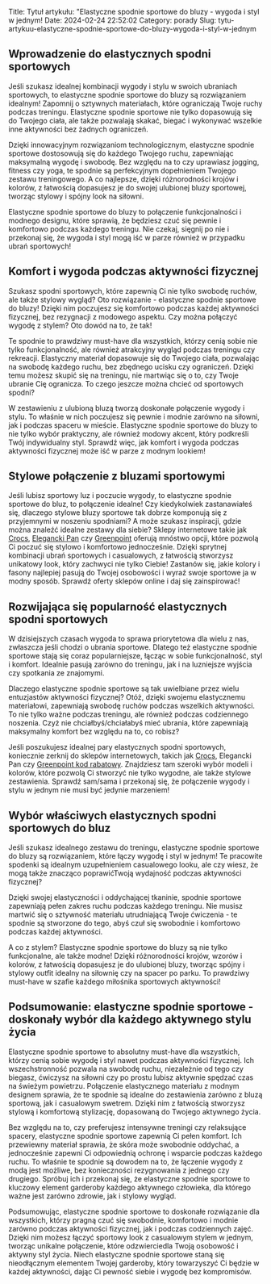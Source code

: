 Title: Tytuł artykułu: &quot;Elastyczne spodnie sportowe do bluzy - wygoda i styl w jednym!
Date: 2024-02-24 22:52:02
Category: porady
Slug: tytu-artykuu-elastyczne-spodnie-sportowe-do-bluzy-wygoda-i-styl-w-jednym

## Wprowadzenie do elastycznych spodni sportowych

Jeśli szukasz idealnej kombinacji wygody i stylu w swoich ubraniach sportowych, to elastyczne spodnie sportowe do bluzy są rozwiązaniem idealnym! Zapomnij o sztywnych materiałach, które ograniczają Twoje ruchy podczas treningu. Elastyczne spodnie sportowe nie tylko dopasowują się do Twojego ciała, ale także pozwalają skakać, biegać i wykonywać wszelkie inne aktywności bez żadnych ograniczeń.

Dzięki innowacyjnym rozwiązaniom technologicznym, elastyczne spodnie sportowe dostosowują się do każdego Twojego ruchu, zapewniając maksymalną wygodę i swobodę. Bez względu na to czy uprawiasz jogging, fitness czy yoga, te spodnie są perfekcyjnym dopełnieniem Twojego zestawu treningowego. A co najlepsze, dzięki różnorodności krojów i kolorów, z łatwością dopasujesz je do swojej ulubionej bluzy sportowej, tworząc stylowy i spójny look na siłowni.

Elastyczne spodnie sportowe do bluzy to połączenie funkcjonalności i modnego designu, które sprawią, że będziesz czuć się pewnie i komfortowo podczas każdego treningu. Nie czekaj, sięgnij po nie i przekonaj się, że wygoda i styl mogą iść w parze również w przypadku ubrań sportowych!


## Komfort i wygoda podczas aktywności fizycznej

Szukasz spodni sportowych, które zapewnią Ci nie tylko swobodę ruchów, ale także stylowy wygląd? Oto rozwiązanie - elastyczne spodnie sportowe do bluzy! Dzięki nim poczujesz się komfortowo podczas każdej aktywności fizycznej, bez rezygnacji z modowego aspektu. Czy można połączyć wygodę z stylem? Oto dowód na to, że tak!

Te spodnie to prawdziwy must-have dla wszystkich, którzy cenią sobie nie tylko funkcjonalność, ale również atrakcyjny wygląd podczas treningu czy rekreacji. Elastyczny materiał dopasowuje się do Twojego ciała, pozwalając na swobodę każdego ruchu, bez zbędnego ucisku czy ograniczeń. Dzięki temu możesz skupić się na treningu, nie martwiąc się o to, czy Twoje ubranie Cię ogranicza. To czego jeszcze można chcieć od sportowych spodni?

W zestawieniu z ulubioną bluzą tworzą doskonałe połączenie wygody i stylu. To właśnie w nich poczujesz się pewnie i modnie zarówno na siłowni, jak i podczas spaceru w mieście. Elastyczne spodnie sportowe do bluzy to nie tylko wybór praktyczny, ale również modowy akcent, który podkreśli Twój indywidualny styl. Sprawdź więc, jak komfort i wygoda podczas aktywności fizycznej może iść w parze z modnym lookiem!


## Stylowe połączenie z bluzami sportowymi

Jeśli lubisz sportowy luz i poczucie wygody, to elastyczne spodnie sportowe do bluz, to połączenie idealne! Czy kiedykolwiek zastanawiałeś się, dlaczego stylowe bluzy sportowe tak dobrze komponują się z przyjemnymi w noszeniu spodniami? A może szukasz inspiracji, gdzie można znaleźć idealne zestawy dla siebie? Sklepy internetowe takie jak [Crocs](https://design-onweb.nl/najnowsze-trendy-w-botkach-na-jesien-2021-jak-wybrac-idealna-pare-dla-siebie), [Elegancki Pan](https://pegzmassagepedicuresalon.nl/najgoretszy-trend-kolorowej-mody-wiosennej-pastelowe-sukienki-na-kazda-okazje) czy [Greenpoint](https://pegzmassagepedicuresalon.nl/jak-wykorzystac-minimalistyczna-sukienke-wiosenna-na-co-dzien) oferują mnóstwo opcji, które pozwolą Ci poczuć się stylowo i komfortowo jednocześnie. Dzięki sprytnej kombinacji ubrań sportowych i casualowych, z łatwością stworzysz unikatowy look, który zachwyci nie tylko Ciebie! Zastanów się, jakie kolory i fasony najlepiej pasują do Twojej osobowości i wyraź swoje sportowe ja w modny sposób. Sprawdź oferty sklepów online i daj się zainspirować!


## Rozwijająca się popularność elastycznych spodni sportowych

W dzisiejszych czasach wygoda to sprawa priorytetowa dla wielu z nas, zwłaszcza jeśli chodzi o ubrania sportowe. Dlatego też elastyczne spodnie sportowe stają się coraz popularniejsze, łącząc w sobie funkcjonalność, styl i komfort. Idealnie pasują zarówno do treningu, jak i na luzniejsze wyjścia czy spotkania ze znajomymi. 

Dlaczego elastyczne spodnie sportowe są tak uwielbiane przez wielu entuzjastów aktywności fizycznej? Otóż, dzięki swojemu elastycznemu materiałowi, zapewniają swobodę ruchów podczas wszelkich aktywności. To nie tylko ważne podczas treningu, ale również podczas codziennego noszenia. Czyż nie chciałbyś/chciałabyś mieć ubrania, które zapewniają maksymalny komfort bez względu na to, co robisz?

Jeśli poszukujesz idealnej pary elastycznych spodni sportowych, koniecznie zerknij do sklepów internetowych, takich jak [Crocs](https://design-onweb.nl/luksusowe-mokasyny-eleganckie-buty-na-wiosne-dla-mezczyzn), Elegancki Pan czy [Greenpoint kod rabatowy](https://design-onweb.nl/czarna-bluza-z-kapturem-jako-must-have-w-streetwearowej-garderobie). Znajdziesz tam szeroki wybór modeli i kolorów, które pozwolą Ci stworzyć nie tylko wygodne, ale także stylowe zestawienia. Sprawdź sam/sama i przekonaj się, że połączenie wygody i stylu w jednym nie musi być jedynie marzeniem!


## Wybór właściwych elastycznych spodni sportowych do bluz

Jeśli szukasz idealnego zestawu do treningu, elastyczne spodnie sportowe do bluzy są rozwiązaniem, które łączy wygodę i styl w jednym! Te pracowite spodenki są idealnym uzupełnieniem casualowego looku, ale czy wiesz, że mogą także znacząco poprawićTwoją wydajność podczas aktywności fizycznej?

Dzięki swojej elastyczności i oddychającej tkaninie, spodnie sportowe zapewniają pełen zakres ruchu podczas każdego treningu. Nie musisz martwić się o sztywność materiału utrudniającą Twoje ćwiczenia - te spodnie są stworzone do tego, abyś czuł się swobodnie i komfortowo podczas każdej aktywności.

A co z stylem? Elastyczne spodnie sportowe do bluzy są nie tylko funkcjonalne, ale także modne! Dzięki różnorodności krojów, wzorów i kolorów, z łatwością dopasujesz je do ulubionej bluzy, tworząc spójny i stylowy outfit idealny na siłownię czy na spacer po parku. To prawdziwy must-have w szafie każdego miłośnika sportowych aktywności!


## Podsumowanie: elastyczne spodnie sportowe - doskonały wybór dla każdego aktywnego stylu życia

Elastyczne spodnie sportowe to absolutny must-have dla wszystkich, którzy cenią sobie wygodę i styl nawet podczas aktywności fizycznej. Ich wszechstronność pozwala na swobodę ruchu, niezależnie od tego czy biegasz, ćwiczysz na siłowni czy po prostu lubisz aktywnie spędzać czas na świeżym powietrzu. Połączenie elastycznego materiału z modnym designem sprawia, że te spodnie są idealne do zestawienia zarówno z bluzą sportową, jak i casualowym swetrem. Dzięki nim z łatwością stworzysz stylową i komfortową stylizację, dopasowaną do Twojego aktywnego życia. 

Bez względu na to, czy preferujesz intensywne treningi czy relaksujące spacery, elastyczne spodnie sportowe zapewnią Ci pełen komfort. Ich przewiewny materiał sprawia, że skóra może swobodnie oddychać, a jednocześnie zapewni Ci odpowiednią ochronę i wsparcie podczas każdego ruchu. To właśnie te spodnie są dowodem na to, że łączenie wygody z modą jest możliwe, bez konieczności rezygnowania z jednego czy drugiego. Spróbuj ich i przekonaj się, że elastyczne spodnie sportowe to kluczowy element garderoby każdego aktywnego człowieka, dla którego ważne jest zarówno zdrowie, jak i stylowy wygląd.

Podsumowując, elastyczne spodnie sportowe to doskonałe rozwiązanie dla wszystkich, którzy pragną czuć się swobodnie, komfortowo i modnie zarówno podczas aktywności fizycznej, jak i podczas codziennych zajęć. Dzięki nim możesz łączyć sportowy look z casualowym stylem w jednym, tworząc unikalne połączenie, które odzwierciedla Twoją osobowość i aktywny styl życia. Niech elastyczne spodnie sportowe staną się nieodłącznym elementem Twojej garderoby, który towarzyszyć Ci będzie w każdej aktywności, dając Ci pewność siebie i wygodę bez kompromisów.
